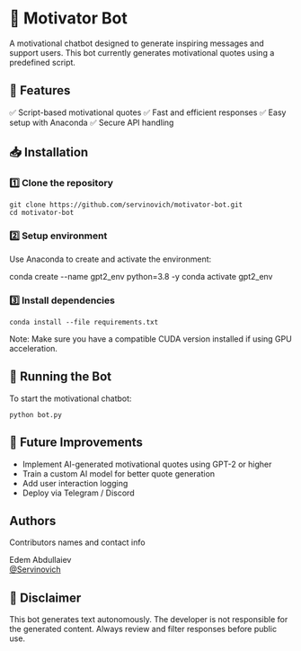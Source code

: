 # 🚀 Motivator Bot

A motivational chatbot designed to generate inspiring messages and support users. This bot currently generates motivational quotes using a predefined script.
              
## 📌 Features

✅ Script-based motivational quotes
✅ Fast and efficient responses
✅ Easy setup with Anaconda
✅ Secure API handling

## 📥 Installation

### 1️⃣ Clone the repository
```
git clone https://github.com/servinovich/motivator-bot.git
cd motivator-bot
```
### 2️⃣ Setup environment

Use Anaconda to create and activate the environment:

conda create --name gpt2_env python=3.8 -y
conda activate gpt2_env

### 3️⃣ Install dependencies
```
conda install --file requirements.txt
```
Note: Make sure you have a compatible CUDA version installed if using GPU acceleration.

## 🤖 Running the Bot

To start the motivational chatbot:
```
python bot.py
```
## 🚀 Future Improvements

- Implement AI-generated motivational quotes using GPT-2 or higher
- Train a custom AI model for better quote generation
- Add user interaction logging
- Deploy via Telegram / Discord

## Authors

Contributors names and contact info

Edem Abdullaiev  
[@Servinovich](https://www.linkedin.com/in/servinovich/)

## 🛑 Disclaimer

This bot generates text autonomously. The developer is not responsible for the generated content. Always review and filter responses before public use.
